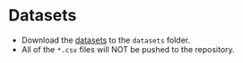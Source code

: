 # Datasets

- Download the [datasets](http://tianchi.aliyun.com/competition/information.htm?spm=5176.100068.5678.2.QalDqa&raceId=1) to the `datasets` folder. 
- All of the `*.csv` files will NOT be pushed to the repository.